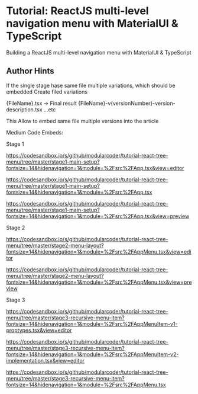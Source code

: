# Tutorial: ReactJS multi-level navigation menu with MaterialUI & TypeScript

Building a ReactJS multi-level navigation menu with MaterialUI & TypeScript

## Author Hints

If the single stage hase same file multiple variations, which should be embedded Create filed variations

{FileName}.tsx -> Final result
{FileName}-v{versionNumber}-version-description.tsx
...etc

This Allow to embed same file multiple versions into the article

Medium Code Embeds:

Stage 1

https://codesandbox.io/s/github/modularcoder/tutorial-react-tree-menu/tree/master/stage1-main-setup?fontsize=14&hidenavigation=1&module=%2Fsrc%2FApp.tsx&view=editor

https://codesandbox.io/s/github/modularcoder/tutorial-react-tree-menu/tree/master/stage1-main-setup?fontsize=14&hidenavigation=1&module=%2Fsrc%2FApp.tsx

https://codesandbox.io/s/github/modularcoder/tutorial-react-tree-menu/tree/master/stage1-main-setup?fontsize=14&hidenavigation=1&module=%2Fsrc%2FApp.tsx&view=preview

Stage 2

https://codesandbox.io/s/github/modularcoder/tutorial-react-tree-menu/tree/master/stage2-menu-layout?fontsize=14&hidenavigation=1&module=%2Fsrc%2FAppMenu.tsx&view=editor

https://codesandbox.io/s/github/modularcoder/tutorial-react-tree-menu/tree/master/stage2-menu-layout?fontsize=14&hidenavigation=1&module=%2Fsrc%2FAppMenu.tsx&view=preview

Stage 3

https://codesandbox.io/s/github/modularcoder/tutorial-react-tree-menu/tree/master/stage3-recursive-menu-item?fontsize=14&hidenavigation=1&module=%2Fsrc%2FAppMenuItem-v1-proptypes.tsx&view=editor

https://codesandbox.io/s/github/modularcoder/tutorial-react-tree-menu/tree/master/stage3-recursive-menu-item?fontsize=14&hidenavigation=1&module=%2Fsrc%2FAppMenuItem-v2-implementation.tsx&view=editor

https://codesandbox.io/s/github/modularcoder/tutorial-react-tree-menu/tree/master/stage3-recursive-menu-item?fontsize=14&hidenavigation=1&module=%2Fsrc%2FAppMenu.tsx

